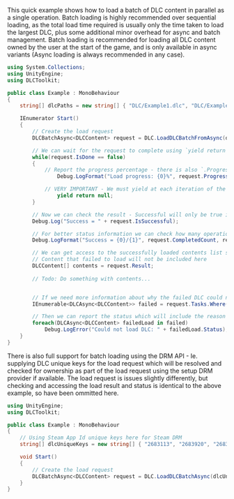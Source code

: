 ﻿This quick example shows how to load a batch of DLC content in parallel as a single operation. Batch loading is highly recommended over sequential loading, as the total load time required is usually only the time taken to load the largest DLC, plus some additional minor overhead for async and batch management.
 Batch loading is recommended for loading all DLC content owned by the user at the start of the game, and is only available in async variants (Async loading is always recommended in any case).

```cs
using System.Collections;
using UnityEngine;
using DLCToolkit;

public class Example : MonoBehaviour
{
	string[] dlcPaths = new string[] { "DLC/Example1.dlc", "DLC/Example2.dlc", "DLC/Example3.dlc" };

	IEnumerator Start()
	{
		// Create the load request
		DLCBatchAsync<DLCContent> request = DLC.LoadDLCBatchFromAsync(dlcPaths);

		// We can wait for the request to complete using `yield return request`, however you can also get progress updates if required
		while(request.IsDone == false)
		{
			// Report the progress percentage - there is also `.Progress` containing a normalized 0-1 value
		    	Debug.LogFormat("Load progress: {0}%", request.ProgressPercentage);

			// VERY IMPORTANT - We must yield at each iteration of the loop to avoid blocking the main thread which would freeze the game or crash the editor
		    	yield return null;
		}

		// Now we can check the result - Successful will only be true if all operations completed successfully
		Debug.Log("Success = " + request.IsSuccessful);

		// For better status information we can check how many operations were successful
		Debug.LogFormat("Success = {0}/{1}", request.CompletedCount, request.TotalCount);

		// We can get access to the successfully loaded contents list so that we can access metadata and assets
		// Content that failed to load will not be included here
		DLCContent[] contents = request.Result;
		
		// Todo: Do something with contents...	


		// If we need more information about why the failed DLC could not be loaded, we can access the status of all failed tasks
		IEnumerable<DLCAsync<DLCContent>> failed = request.Tasks.Where(t => t.IsSuccessful == false);

		// Then we can report the status which will include the reason for the failure
		foreach(DLCAsync<DLCContent> failedLoad in failed)
			Debug.LogError("Could not load DLC: " + failedLoad.Status);
	}
}
```

There is also full support for batch loading using the DRM API - Ie. supplying DLC unique keys for the load request which will be resolved and checked for ownership as part of the load request using the setup DRM provider if available. The load request is issues slightly differently, but checking and accessing the load result and status is identical to the above example, so have been ommitted here.

```cs
using UnityEngine;
using DLCToolkit;

public class Example : MonoBehaviour
{
	// Using Steam App Id unique keys here for Steam DRM
	string[] dlcUniqueKeys = new string[] { "2683113", "2683920", "2683952" }; 

	void Start()
	{
		// Create the load request
		DLCBatchAsync<DLCContent> request = DLC.LoadDLCBatchAsync(dlcUniqueKeys);
	}
}
```
